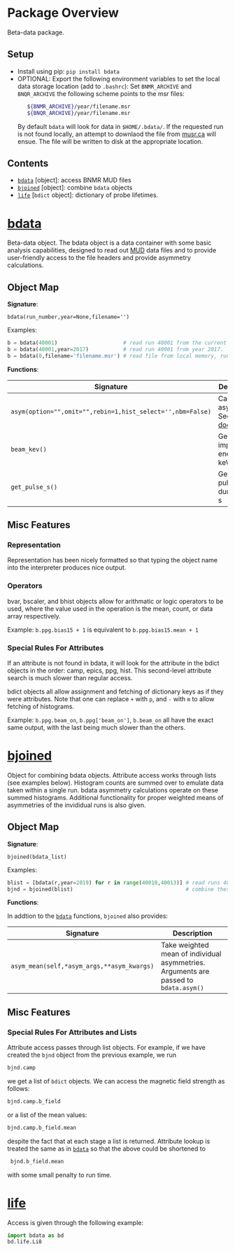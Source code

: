 # Package Overview

Beta-data package.

## Setup 

* Install using pip: `pip install bdata`
* OPTIONAL: Export the following environment variables to set the local data storage location (add to `.bashrc`):
   Set `BNMR_ARCHIVE` and `BNQR_ARCHIVE` the following scheme points to the msr files:
   ```bash
      ${BNMR_ARCHIVE}/year/filename.msr
      ${BNQR_ARCHIVE}/year/filename.msr
   ```
   By default `bdata` will look for data in `$HOME/.bdata/`. If the requested run is not found locally, an attempt to downlaod the file from [musr.ca](http://musr.ca/mud/runSel.html) will ensue. The file will be written to disk at the appropriate location. 

## Contents

* [`bdata`](#bdata) [object]: access BNMR MUD files
* [`bjoined`](#bjoined) [object]: combine `bdata` objects
* [`life`](#life) [`bdict` object]: dictionary of probe lifetimes. 

# [bdata](https://github.com/dfujim/bdata/blob/master/bdata/bdata.py)
Beta-data object. The bdata object is a data container with some basic analysis capabilities, designed to read out [MUD](http://musr.ca/mud/mud_fmt.html) data files and to provide user-friendly access to the file headers and provide asymmetry calculations. 

## Object Map

**Signature**: 

`bdata(run_number,year=None,filename='')`

Examples:
    
```python
b = bdata(40001)                     # read run 40001 from the current year. 
b = bdata(40001,year=2017)           # read run 40001 from year 2017.
b = bdata(0,filename='filename.msr') # read file from local memory, run number unused 
```        

**Functions**: 

| Signature | Description |
| -------- | -------- |
| `asym(option="",omit="",rebin=1,hist_select='',nbm=False)`     | Calculate asymmetry. See [docstring](https://github.com/dfujim/bdata/blob/481ab42cdd39a86266431176a3853e354ea385aa/bdata/bdata.py#L996-L1158).     |
| `beam_kev()`     | Get beam implantation energy in keV     |
| `get_pulse_s()`     | Get beam pulse duration in s     |


## Misc Features

### Representation

   Representation has been nicely formatted so that typing the object 
   name into the interpreter produces nice output. 

### Operators

   bvar, bscaler, and bhist objects allow for arithmatic or logic 
   operators to be used, where the value used in the operation is the 
   mean, count, or data array respectively. 

   Example:    `b.ppg.bias15 + 1`
   is equivalent to 
               `b.ppg.bias15.mean + 1`

### Special Rules For Attributes

   If an attribute is not found in bdata, it will look for the 
   attribute in the bdict objects in the order: camp, epics, ppg, hist.
   This second-level attribute search is much slower than regular 
   access.

   bdict objects all allow assignment and fetching of dictionary keys 
   as if they were attributes. Note that one can replace `+` with `p`,
   and `-` with `m` to allow fetching of histograms. 

   Example: `b.ppg.beam_on`, `b.ppg['beam_on']`, `b.beam_on` all have the 
            exact same output, with the last being much slower than 
            the others.

# [bjoined](https://github.com/dfujim/bdata/blob/master/bdata/bjoined.py)

Object for combining bdata objects. Attribute access works through lists (see examples below). Histogram counts are summed over to emulate data taken within a single run. bdata asymmetry calculations operate on these summed histograms. Additional functionality for proper weighted  means of asymmetries of the invididual runs is also given.

## Object Map

**Signature**: 

`bjoined(bdata_list)`

Examples:
    
```python
blist = [bdata(r,year=2019) for r in range(40010,40013)] # read runs 40010-40012
bjnd = bjoined(blist)                                    # combine these runs
```        

**Functions**: 

In addtion to the [`bdata`](#bdata) functions, `bjoined` also provides:

| Signature | Description |
| -------- | -------- |
| `asym_mean(self,*asym_args,**asym_kwargs)`     | Take weighted mean of individual asymmetries. Arguments are passed to `bdata.asym()`   |


## Misc Features

### Special Rules For Attributes and Lists

   Attribute access passes through list objects. For example, if we have created the `bjnd` object from the previous example, we run 
   
   ```python
   bjnd.camp
   ```
   
   we get a list of `bdict` objects. We can access the magnetic field strength as follows: 
   
   ```python
   bjnd.camp.b_field
   ```
  
   or a list of the mean values:
   
   ```python
   bjnd.camp.b_field.mean
   ```
   
   despite the fact that at each stage a list is returned. Attribute lookup is treated the same as in [`bdata`](#bdata) so that the above could be shortened to 
  
  ```python
   bjnd.b_field.mean
   ```
   
   with some small penalty to run time.
   
# [life](https://github.com/dfujim/bdata/blob/481ab42cdd39a86266431176a3853e354ea385aa/bdata/bdata.py#L1663-L1682)

Access is given through the following example:

```python
import bdata as bd
bd.life.Li8
```

